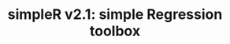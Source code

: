 ---
title: "simpleR v2.1: simple Regression toolbox"
img: "boxplot.webp"
image_alt: "simpleR Image"
link: "https://huggingface.co/datasets/isp-uv-es/Web_site_legacy/resolve/main/code/soft_regression/simpler-2-1.zip"
description: |
  The simple Regression toolbox, simpleR, contains a set of functions in Matlab to illustrate the capabilities of several statistical regression algorithms. simpleR contains simple educational code for linear regression (LR), decision trees (TREE), neural networks (NN), support vector regression (SVR), kernel ridge regression (KRR), Gaussian Process Regression (GPR), and Variational Heteroscedastic Gaussian Process Regression (VHGPR). A dataset of spectra and associated chlorophyll content is included to illustrate training/testing procedures.
references:
  - "Retrieval of biophysical parameters with heteroscedastic Gaussian processes. Lázaro-Gredilla, M., Titsias, M.K., Verrelst, J., and Camps-Valls, G. IEEE Geoscience and Remote Sensing Letters, 11(4):838-842, 2014."
  - "Prediction of daily global solar irradiation using temporal Gaussian processes. Salcedo-Sanz, S., Casanova-Mateo, C., Muñoz-Marí, J., and Camps-Valls, G. IEEE Geoscience and Remote Sensing Letters, 11(11):1936-1940, 2014."
---